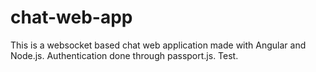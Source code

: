 # chat-web-app
This is a websocket based chat web application made with Angular and Node.js. Authentication done through passport.js. Test.
